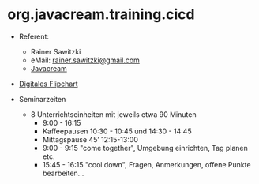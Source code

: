# org.javacream.training.cicd

* Referent: 
  * Rainer Sawitzki
  * eMail: rainer.sawitzki@gmail.com
  * [Javacream](http://Javacream-org)

* [Digitales Flipchart](https://docs.google.com/presentation/d/1utFfBs5gpu5XHvmigB_wHdyka5pq5PN5L8aEs2aC1w0/edit?usp=sharing)

* Seminarzeiten 
  * 8 Unterrichtseinheiten mit jeweils etwa 90 Minuten
    * 9:00 - 16:15
    * Kaffeepausen 10:30 - 10:45 und 14:30 - 14:45
    * Mittagspause 45’ 12:15-13:00
    * 9:00 - 9:15 "come together", Umgebung einrichten, Tag planen etc. 
    * 15:45 - 16:15 "cool down", Fragen, Anmerkungen, offene Punkte bearbeiten...
  
